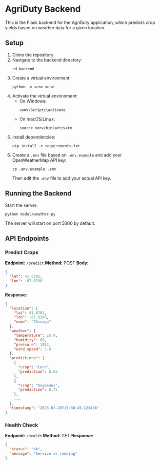 # AgriDuty Backend

This is the Flask backend for the AgriDuty application, which predicts crop yields based on weather data for a given location.

## Setup

1. Clone the repository
2. Navigate to the backend directory:
   ```
   cd backend
   ```
3. Create a virtual environment:
   ```
   python -m venv venv
   ```
4. Activate the virtual environment:
   - On Windows:
     ```
     venv\Scripts\activate
     ```
   - On macOS/Linux:
     ```
     source venv/bin/activate
     ```
5. Install dependencies:
   ```
   pip install -r requirements.txt
   ```
6. Create a `.env` file based on `.env.example` and add your OpenWeatherMap API key:
   ```
   cp .env.example .env
   ```
   Then edit the `.env` file to add your actual API key.

## Running the Backend

Start the server:
```
python model/weather.py
```

The server will start on port 5000 by default.

## API Endpoints

### Predict Crops

**Endpoint:** `/predict`
**Method:** POST
**Body:**
```json
{
  "lat": 41.8781,
  "lon": -87.6298
}
```

**Response:**
```json
{
  "location": {
    "lat": 41.8781,
    "lon": -87.6298,
    "name": "Chicago"
  },
  "weather": {
    "temperature": 25.4,
    "humidity": 65,
    "pressure": 1012,
    "wind_speed": 3.6
  },
  "predictions": [
    {
      "crop": "Corn",
      "prediction": 0.85
    },
    {
      "crop": "Soybeans",
      "prediction": 0.75
    },
    ...
  ],
  "timestamp": "2023-07-20T15:30:45.123456"
}
```

### Health Check

**Endpoint:** `/health`
**Method:** GET
**Response:**
```json
{
  "status": "ok",
  "message": "Service is running"
}
``` 